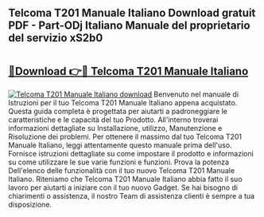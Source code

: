 ## Telcoma T201 Manuale Italiano Download gratuit PDF - Part-ODj Italiano Manuale del proprietario del servizio xS2b0

# <h2><a href="http://dfbe8j.blite.top/?on=Telcoma+T201+Manuale+Italiano">🔗Download 👉🔴 Telcoma T201 Manuale Italiano</a></h2>

[![Telcoma T201 Manuale Italiano download](https://i.imgur.com/lujVjoI.png)](http://dfbe8j.blite.top/?on=Telcoma+T201+Manuale+Italiano)
Benvenuto nel manuale di Istruzioni per il tuo Telcoma T201 Manuale Italiano appena acquistato. Questa guida completa è progettata per aiutarti a padroneggiare le caratteristiche e le capacità del tuo Prodotto. All'interno troverai informazioni dettagliate su Installazione, utilizzo, Manutenzione e Risoluzione dei problemi. Per ottenere il massimo dal tuo Telcoma T201 Manuale Italiano, leggi attentamente questo manuale prima dell'uso. Fornisce istruzioni dettagliate su come impostare il prodotto e informazioni su come utilizzare le sue varie funzioni e funzioni. Prova la potenza Dell'elenco delle funzionalità con il tuo nuovo Telcoma T201 Manuale Italiano. Riteniamo che Telcoma T201 Manuale Italiano abbia fatto il suo lavoro per aiutarti a iniziare con il tuo nuovo Gadget. Se hai bisogno di chiarimenti o assistenza, il nostro Team di assistenza clienti è sempre a tua disposizione.
